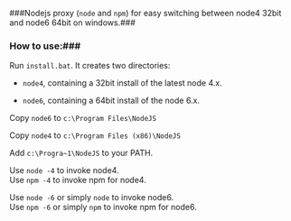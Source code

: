 ###Nodejs proxy (`node` and `npm`) for easy switching between node4 32bit and node6 64bit on windows.###

### How to use:###

Run `install.bat`. It creates two directories:

- `node4`, containing a 32bit install of the latest node 4.x.

- `node6`, containing a 64bit install of the node 6.x. 

Copy `node6` to `c:\Program Files\NodeJS`

Copy `node4` to `c:\Program Files (x86)\NodeJS`

Add `c:\Progra~1\NodeJS` to your PATH.

Use `node -4` to invoke node4.<br>
Use `npm -4` to invoke npm for node4.

Use `node -6` or simply `node` to invoke node6.<br>
Use `npm -6` or simply `npm` to invoke npm for node6.
